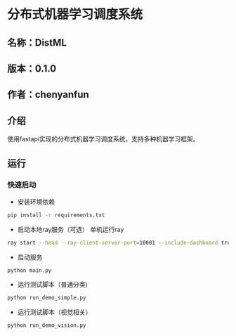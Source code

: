 # 分布式机器学习调度系统

## 名称：DistML
## 版本：0.1.0
## 作者：chenyanfun
## 介绍
使用fastapi实现的分布式机器学习调度系统，支持多种机器学习框架。

## 运行
### 快速启动
* 安装环境依赖
```bash
pip install -r requirements.txt
```

* 启动本地ray服务（可选）
单机运行ray
```bash
ray start --head --ray-client-server-port=10001 --include-dashboard true
```
* 启动服务
```bash
python main.py
```
* 运行测试脚本（普通分类)
```bash
python run_demo_simple.py
```
* 运行测试脚本（视觉相关）
```bash
python run_demo_vision.py
```

